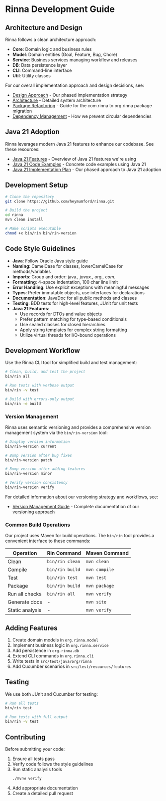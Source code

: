 <!-- Copyright (c) 2025 [Eric C. Mumford](https://github.com/heymumford) [@heymumford] -->

# Rinna Development Guide

## Architecture and Design

Rinna follows a clean architecture approach:

- **Core**: Domain logic and business rules
- **Model**: Domain entities (Goal, Feature, Bug, Chore)
- **Service**: Business services managing workflow and releases
- **DB**: Data persistence layer
- **CLI**: Command-line interface
- **Util**: Utility classes

For our overall implementation approach and design decisions, see:

- [Design Approach](design-approach.md) - Our phased implementation strategy
- [Architecture](architecture.md) - Detailed system architecture
- [Package Refactoring](package-refactoring.md) - Guide for the com.rinna to org.rinna package migration
- [Dependency Management](dependency-management.md) - How we prevent circular dependencies

## Java 21 Adoption

Rinna leverages modern Java 21 features to enhance our codebase. See these resources:

- [Java 21 Features](java21-features.md) - Overview of Java 21 features we're using
- [Java 21 Code Examples](java21-examples.md) - Concrete code examples using Java 21
- [Java 21 Implementation Plan](java21-implementation-plan.md) - Our phased approach to Java 21 adoption

## Development Setup

```bash
# Clone the repository
git clone https://github.com/heymumford/rinna.git

# Build the project
cd rinna
mvn clean install

# Make scripts executable
chmod +x bin/rin bin/rin-version
```

## Code Style Guidelines

- **Java**: Follow Oracle Java style guide
- **Naming**: CamelCase for classes, lowerCamelCase for methods/variables
- **Imports**: Group and order: java.*, javax.*, org.*, com.*
- **Formatting**: 4-space indentation, 100 char line limit
- **Error Handling**: Use explicit exceptions with meaningful messages
- **Types**: Prefer immutable objects, use interfaces for declarations
- **Documentation**: JavaDoc for all public methods and classes
- **Testing**: BDD tests for high-level features, JUnit for unit tests
- **Java 21 Features**:
  - Use records for DTOs and value objects
  - Prefer pattern matching for type-based conditionals
  - Use sealed classes for closed hierarchies
  - Apply string templates for complex string formatting
  - Utilize virtual threads for I/O-bound operations

## Development Workflow

Use the Rinna CLI tool for simplified build and test management:

```bash
# Clean, build, and test the project
bin/rin all

# Run tests with verbose output
bin/rin -v test

# Build with errors-only output
bin/rin -e build
```

### Version Management

Rinna uses semantic versioning and provides a comprehensive version management system via the `bin/rin-version` tool:

```bash
# Display version information
bin/rin-version current

# Bump version after bug fixes
bin/rin-version patch

# Bump version after adding features
bin/rin-version minor

# Verify version consistency
bin/rin-version verify
```

For detailed information about our versioning strategy and workflows, see:
- [Version Management Guide](version-management.md) - Complete documentation of our versioning approach

### Common Build Operations

Our project uses Maven for build operations. The `bin/rin` tool provides a convenient interface to these commands:

| Operation | Rin Command | Maven Command |
|-----------|-------------|---------------|
| Clean | `bin/rin clean` | `mvn clean` |
| Compile | `bin/rin build` | `mvn compile` |
| Test | `bin/rin test` | `mvn test` |
| Package | `bin/rin build` | `mvn package` |
| Run all checks | `bin/rin all` | `mvn verify` |
| Generate docs | - | `mvn site` |
| Static analysis | - | `mvn verify` |

## Adding Features

1. Create domain models in `org.rinna.model`
2. Implement business logic in `org.rinna.service`
3. Add persistence in `org.rinna.db`
4. Extend CLI commands in `org.rinna.cli`
5. Write tests in `src/test/java/org/rinna`
6. Add Cucumber scenarios in `src/test/resources/features`

## Testing

We use both JUnit and Cucumber for testing:

```bash
# Run all tests
bin/rin test

# Run tests with full output
bin/rin -v test
```

## Contributing

Before submitting your code:

1. Ensure all tests pass
2. Verify code follows the style guidelines
3. Run static analysis tools
   ```bash
   ./mvnw verify
   ```
4. Add appropriate documentation
5. Create a detailed pull request
